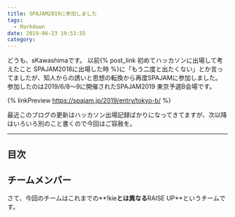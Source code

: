 ```yaml
---
title: SPAJAM2019に参加しました
tags:
  - Markdown
date: 2019-06-23 19:53:55
category:
---
```


どうも、sKawashimaです。
以前{% post_link 初めてハッカソンに出場して考えたこと SPAJAM2018に出場した時 %}に「もう二度と出たくない」とか言ってましたが、知人からの誘いと思想の転換から再度SPAJAMに参加しました。
参加したのは2019/6/8〜9に開催されたSPAJAM2019 東京予選B会場です。

{% linkPreview https://spajam.jp/2019/entry/tokyo-b/ %}

最近このブログの更新はハッカソン出場記録ばかりになってきてますが、次以降はいろいろ別のこと書くので今回はご容赦を。

<!-- more -->

---

## 目次

<!-- toc -->

## チームメンバー

さて、今回のチームはこれまでの**!kie**とは異なる**RAISE UP**というチームです。
